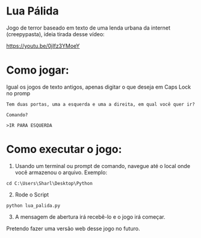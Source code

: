 # Lua Pálida

Jogo de terror baseado em texto de uma lenda urbana da internet (creepypasta), ideia tirada desse vídeo:

https://youtu.be/0jIfz3YMoeY


# Como jogar:

Igual os jogos de texto antigos, apenas digitar o que deseja em Caps Lock no promp


```
Tem duas portas, uma a esquerda e uma a direita, em qual você quer ir?

Comando?

>IR PARA ESQUERDA
```

# Como executar o jogo:

1. Usando um terminal ou prompt de comando, navegue até o local onde você armazenou o arquivo. Exemplo:
``` 
cd C:\Users\Sharl\Desktop\Python 
```

2. Rode o Script
``` 
python lua_palida.py 
```

3. A mensagem de abertura irá recebê-lo e o jogo irá começar.

Pretendo fazer uma versão web desse jogo no futuro.
